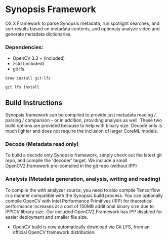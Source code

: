# Synopsis Framework
OS X Framework to parse Synopsis metadata, run spotlight searches, and sort results based on metadata contents, and optionaly analyze video and generate metadata dictionaries.

### Dependencies:
* OpenCV 3.3 + (included)
* zstd (included)
* git lfs

`brew install git-lfs`

`git lfs install`

## Build Instructions

Synopsis framework can be compiled to provide just metadata reading / parsing / comparison - or in addition, providing analysis as well. These two build options are provided because to help with binary size. Decode only is much lighter and does not require the inclusion of larger CoreML models.


### Decode (Metadata read only)
To build a decode only Synopsis framework, simply check out the latest git repo, and compile the 'decoder' target. We include a small OpenCV2.framework pre-compiled in the git repo (without IPP)


### Analysis (Metadata generation, analysis, writing and reading)
To compile the with analyzer source, you need to also compile Tensorflow in a manner compatible with the Synopsis build process. You can optionally compile OpenCV with Intel Performance Primitives (IPP) for theoretical performance increases at a cost of 150MB additional binary size due to IPPICV library size. Our included OpenCV2.Framework has IPP disabled for easier deployment and smaller file size.

* OpenCV build is now automatically download via Git LFS, from an official OpenCV framework distribution.



